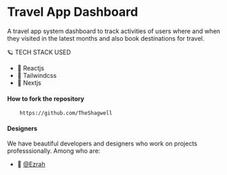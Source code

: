 # Travel App Dashboard

A travel app system dashboard to track activities of users where and when they visited in the latest months and also book destinations for travel.

🪐 TECH STACK USED
- 🏁 Reactjs
- 🏁 Tailwindcss
- 🏁 Nextjs

#### How to fork the repository

```http
    https://github.com/TheShagwell
```

#### Designers
We have beautiful developers and designers who work on projects professsionally. Among who are: 
- 🥇 [@Ezrah](https://www.github.com/TheShagwell)